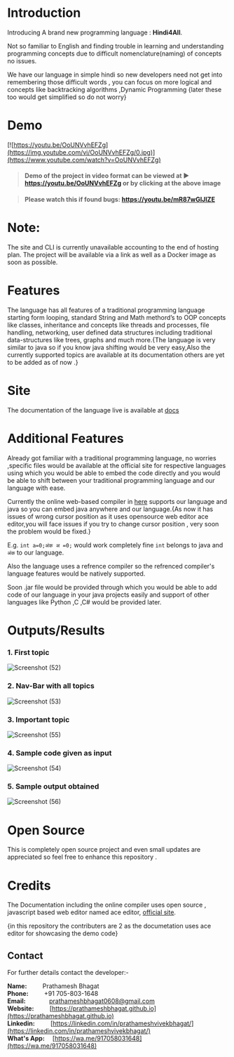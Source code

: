 # Introduction 
Introducing A brand new programming language : **Hindi4All**.

Not so familiar to English and finding trouble in learning and understanding programming concepts due to difficult nomenclature(naming) of concepts no issues. 

We have our language in simple hindi so new developers need not get into remembering those difficult words , you can focus on more logical and concepts like backtracking algorithms ,Dynamic Programming {later these too would get simplified so do not worry}
# Demo 
[![https://youtu.be/OoUNVvhEFZg](https://img.youtube.com/vi/OoUNVvhEFZg/0.jpg)](https://www.youtube.com/watch?v=OoUNVvhEFZg)  
  
> #### Demo of the project in video format can be viewed at ▶️ https://youtu.be/OoUNVvhEFZg or by clicking at the above image

> #### Please watch this if found bugs: https://youtu.be/mR87wGIJlZE  
# Note:
The site and CLI is currently unavailable accounting to the end of hosting plan. The project will be available via a link as well as a Docker image as soon as possible.
# Features
The language has all features of a traditional programming language starting form looping, standard String and Math methord’s to OOP concepts like classes, inheritance and concepts like threads and processes, file handling, networking, user defined data structures including traditional data-structures like trees, graphs and much more.{The language is very similar to java so if you know java shifting would be very easy,Also the currently supported topics are available at its documentation others are yet to be added as of now .}

# Site
The  documentation of the language live is available at 
[docs](https://prathameshbhagat.000webhostapp.com/docs/docs)

# Additional Features 
Already got familiar with a traditional programming language, no worries ,specific files would be available at the official site for respective languages using which you would be able to embed the code directly and you would be able to shift between your traditional programming language and our language with ease. 

Currently the online web-based compiler in [here](https://crptrest.000webhostapp.com/) supports our language and java so you can embed java anywhere and our language.{As now it has issues of wrong cursor position as it uses opensource web editor ace editor,you will face issues if you try to change cursor position , very soon the problem would be fixed.}

E.g. `int a=0;अंक अ =0;` would work completely fine `int` belongs to java and `अंक` to our language.

Also the language uses a refrence compiler so the refrenced compiler's language features would be natively supported.


Soon .jar file would be provided through which you would be able to add code of our language in your java projects easily and support of other languages like Python ,C ,C# would be provided later.   


# Outputs/Results

### 1. First topic
![Screenshot (52)](https://github.com/PrathameshBhagat/Documentation-Project/assets/90595097/51cabd5f-1a8d-4d8c-905f-8340f568d4bd)  
### 2. Nav-Bar with all topics
![Screenshot (53)](https://github.com/PrathameshBhagat/Documentation-Project/assets/90595097/beefd877-98ea-4171-ae5a-60db183096fa)  
### 3. Important topic
![Screenshot (55)](https://github.com/PrathameshBhagat/Documentation-Project/assets/90595097/f40b42f4-756d-430c-86f9-e9a5b0424d3a)  
### 4. Sample code given as input
![Screenshot (54)](https://github.com/PrathameshBhagat/Documentation-Project/assets/90595097/9bde9de0-19cf-4331-a0e4-1dac9360617d)
### 5. Sample output obtained
![Screenshot (56)](https://github.com/PrathameshBhagat/Documentation-Project/assets/90595097/c529c72b-02d3-4d53-899c-a8eacf2837b4)

# Open Source
This is completely open source project and even small updates are appreciated so feel free to enhance this repository .

# Credits
The Documentation including the online compiler uses open source , javascript based web editor named ace editor, [official site](https://ace.c9.io).

{in this repository the contributers are 2 as the documetation uses ace editor for showcasing the demo code}


## Contact 
For further details contact the developer:-  
   
**Name:**&emsp; &emsp; Prathamesh Bhagat  
**Phone:**&emsp; &emsp; +91 705-803-1648  
**Email:**&emsp; &emsp; &emsp; [prathameshbhagat0608@gmail.com](mailto:prathameshbhagat0608@gmail.com)  
**Website:**&emsp; &emsp; [https://prathameshbhagat.github.io](https://prathameshbhagat.github.io)  
**Linkedin:**&emsp; &emsp; [https://linkedin.com/in/prathameshvivekbhagat/](https://linkedin.com/in/prathameshvivekbhagat/)    
**What's App:**&emsp; [https://wa.me/917058031648](https://wa.me/917058031648)
